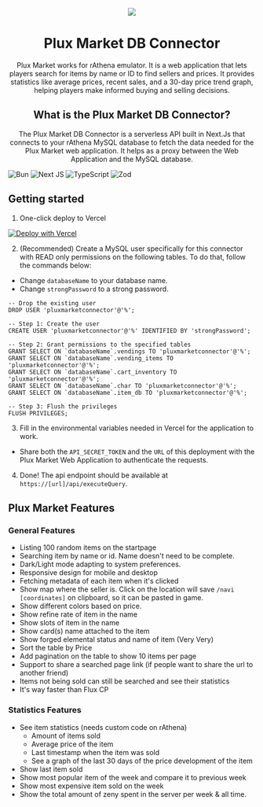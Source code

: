 <div align="center"><a name="readme-top"></a>

[![][image-banner]][website-link]

# Plux Market DB Connector

Plux Market works for rAthena emulator. It is a web application that lets players search for items by name or ID to find sellers and prices. It provides statistics like average prices, recent sales, and a 30-day price trend graph, helping players make informed buying and selling decisions.

## What is the Plux Market DB Connector?

The Plux Market DB Connector is a serverless API built in Next.Js that connects to your rAthena MySQL database to fetch the data needed for the Plux Market web application. It helps as a proxy between the Web Application and the MySQL database.

</div>

![Bun](https://img.shields.io/badge/Bun-%23000000.svg?style=for-the-badge&logo=bun&logoColor=white)
![Next JS](https://img.shields.io/badge/Next-black?style=for-the-badge&logo=next.js&logoColor=white)
![TypeScript](https://img.shields.io/badge/typescript-%23007ACC.svg?style=for-the-badge&logo=typescript&logoColor=white)
![Zod](https://img.shields.io/badge/zod-%233068b7.svg?style=for-the-badge&logo=zod&logoColor=white)

## Getting started

1. One-click deploy to Vercel

[![Deploy with Vercel](https://vercel.com/button)](https://vercel.com/new/clone?repository-url=https%3A%2F%2Fgithub.com%2Fx0NaN0x%2Fplux-market-db-connector&env=MYSQL_HOST,MYSQL_PORT,MYSQL_DATABASE,MYSQL_USER,MYSQL_PASSWORD,API_SECRET_TOKEN)

2. (Recommended) Create a MySQL user specifically for this connector with READ only permissions on the following tables. To do that, follow the commands below:

- Change `databaseName` to your database name.
- Change `strongPassword` to a strong password.

```
-- Drop the existing user
DROP USER 'pluxmarketconnector'@'%';

-- Step 1: Create the user
CREATE USER 'pluxmarketconnector'@'%' IDENTIFIED BY 'strongPassword';

-- Step 2: Grant permissions to the specified tables
GRANT SELECT ON `databaseName`.vendings TO 'pluxmarketconnector'@'%';
GRANT SELECT ON `databaseName`.vending_items TO 'pluxmarketconnector'@'%';
GRANT SELECT ON `databaseName`.cart_inventory TO 'pluxmarketconnector'@'%';
GRANT SELECT ON `databaseName`.char TO 'pluxmarketconnector'@'%';
GRANT SELECT ON `databaseName`.item_db TO 'pluxmarketconnector'@'%';

-- Step 3: Flush the privileges
FLUSH PRIVILEGES;

```

3. Fill in the environmental variables needed in Vercel for the application to work.

- Share both the `API_SECRET_TOKEN` and the `URL` of this deployment with the Plux Market Web Application to authenticate the requests.

4. Done! The api endpoint should be available at `https://[url]/api/executeQuery`.

## Plux Market Features

### General Features

- Listing 100 random items on the startpage
- Searching item by name or id. Name doesn't need to be complete.
- Dark/Light mode adapting to system preferences.
- Responsive design for mobile and desktop
- Fetching metadata of each item when it's clicked
- Show map where the seller is. Click on the location will save `/navi [coordinates]` on clipboard, so it can be pasted in game.
- Show different colors based on price.
- Show refine rate of item in the name
- Show slots of item in the name
- Show card(s) name attached to the item
- Show forged elemental status and name of item (Very Very)
- Sort the table by Price
- Add pagination on the table to show 10 items per page
- Support to share a searched page link (if people want to share the url to another friend)
- Items not being sold can still be searched and see their statistics
- It's way faster than Flux CP

### Statistics Features

- See item statistics (needs custom code on rAthena)
  - Amount of items sold
  - Average price of the item
  - Last timestamp when the item was sold
  - See a graph of the last 30 days of the price development of the item
- Show last item sold
- Show most popular item of the week and compare it to previous week
- Show most expensive item sold on the week
- Show the total amount of zeny spent in the server per week & all time.

<!-- LINK GROUP -->

[website-link]: https://market.plux.dev
[image-banner]: https://market.plux.dev/images/og-image.png
